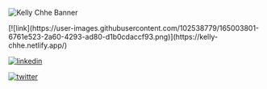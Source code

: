 ![Kelly Chhe Banner](https://user-images.githubusercontent.com/102538779/165003607-a18271d7-a24a-40a2-ab6b-96e7c786e011.png)

<div alight = 'center'>
[![link](https://user-images.githubusercontent.com/102538779/165003801-6761e523-2a60-4293-ad80-d1b0cdaccf93.png)](https://kelly-chhe.netlify.app/)

[![linkedin](https://user-images.githubusercontent.com/102538779/165003698-cdf99de5-6f01-4006-86e0-caf4bb90c82d.png)](https://www.linkedin.com/in/kelly-chhe/)

[![twitter](https://user-images.githubusercontent.com/102538779/165003712-6dda9934-5743-4ea8-8ee4-27a357aee32b.png)](https://twitter.com/chhekellydev)
</div
I am a Boston based software engineer at Resilient Coders; committed to making meaningful change through tech; with a background in Biotech Manufacturing and math.

<!---
kellychhe/kellychhe is a ✨ special ✨ repository because its `README.md` (this file) appears on your GitHub profile.
You can click the Preview link to take a look at your changes.
--->
